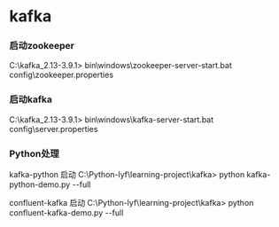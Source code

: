 # kafka
### 启动zookeeper
C:\kafka_2.13-3.9.1> bin\windows\zookeeper-server-start.bat config\zookeeper.properties

### 启动kafka
C:\kafka_2.13-3.9.1> bin\windows\kafka-server-start.bat config\server.properties

### Python处理
kafka-python 启动
C:\Python-lyf\learning-project\kafka> python kafka-python-demo.py --full

confluent-kafka 启动
C:\Python-lyf\learning-project\kafka> python confluent-kafka-demo.py --full
